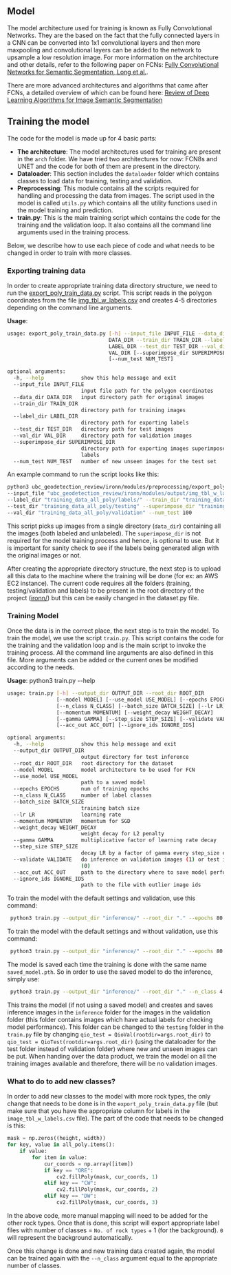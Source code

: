 ## Model

The model architecture used for training is known as Fully Convolutional Networks. They are the based on the fact that the fully connected layers in a CNN can be converted into 1x1 convolutional layers and then more maxpooling and convolutional layers can be added to the network to upsample a low resolution image. For more information on the architecture and other details, refer to the following paper on FCNs: [Fully Convolutional Networks for Semantic Segmentation, Long et al.](https://arxiv.org/abs/1411.4038).

There are more advanced architectures and algorithms that came after FCNs, a detailed overview of which can be found here: [Review of Deep Learning Algorithms for Image Semantic Segmentation](https://medium.com/@arthur_ouaknine/review-of-deep-learning-algorithms-for-image-semantic-segmentation-509a600f7b57)

## Training the model

The code for the model is made up for 4 basic parts:

- **The architecture**: The model architectures used for training are present in the `arch` folder. We have tried two architectures for now: FCN8s and UNET and the code for both of them are present in the directory.
- **Dataloader**: This section includes the `dataloader` folder which contains classes to load data for training, testing and validation.
- **Preprocessing**: This module contains all the scripts required for handling and processing the data from images. The script used in the model is called `utils.py` which contains all the utility functions used in the model training and prediction.
- **train.py**: This is the main training script which contains the code for the training and the validation loop. It also contains all the command line arguments used in the training process.

Below, we describe how to use each piece of code and what needs to be changed in order to train with more classes.

### Exporting training data

In order to create appropriate training data directory structure, we need to run the [export_poly_train_data.py](https://gitlab.com/mfqqio/ubc_geodetection_review/blob/master/ironn/modules/preprocessing/export_poly_train_data.py) script. This script reads in the polygon coordinates from the file [img_tbl_w_labels.csv](https://gitlab.com/mfqqio/ubc_geodetection_review/blob/master/ironn/modules/output/img_tbl_w_labels.csv) and creates 4-5 directories depending on the command line arguments.

**Usage**:

```bash
usage: export_poly_train_data.py [-h] --input_file INPUT_FILE --data_dir
                                 DATA_DIR --train_dir TRAIN_DIR --label_dir
                                 LABEL_DIR --test_dir TEST_DIR --val_dir
                                 VAL_DIR [--superimpose_dir SUPERIMPOSE_DIR]
                                 [--num_test NUM_TEST]

optional arguments:
  -h, --help            show this help message and exit
  --input_file INPUT_FILE
                        input file path for the polygon coordinates
  --data_dir DATA_DIR   input directory path for original images
  --train_dir TRAIN_DIR
                        directory path for training images
  --label_dir LABEL_DIR
                        directory path for exporting labels
  --test_dir TEST_DIR   directory path for test images
  --val_dir VAL_DIR     directory path for validation images
  --superimpose_dir SUPERIMPOSE_DIR
                        directory path for exporting images superimposed with
                        labels
  --num_test NUM_TEST   number of new unseen images for the test set
```

An example command to run the script looks like this:

```bash
python3 ubc_geodetection_review/ironn/modules/preprocessing/export_poly_train_data.py \
--input_file "ubc_geodetection_review/ironn/modules/output/img_tbl_w_labels.csv" --data_dir "04_nextgen/" \
--label_dir "training_data_all_poly/labels/" --train_dir "training_data_all_poly/training" \
--test_dir "training_data_all_poly/testing" --superimpose_dir "training_data_all_poly/superimposed/" \
--val_dir "training_data_all_poly/validation" --num_test 100
```

This script picks up images from a single directory (`data_dir`) containing all the images (both labeled and unlabeled). The `superimpose_dir` is not required for the model training process and hence, is optional to use. But it is important for sanity check to see if the labels being generated align with the original images or not.

After creating the appropriate directory structure, the next step is to upload all this data to the machine where the training will be done (for ex: an AWS EC2 instance). The current code requires all the folders (training, testing/validation and labels) to be present in the root directory of the project ([ironn/](https://gitlab.com/mfqqio/ubc_geodetection_review/tree/master/ironn)) but this can be easily changed in the dataset.py file.

### Training Model

Once the data is in the correct place, the next step is to train the model. To train the model, we use the script `train.py`. This script contains the code for the training and the validation loop and is the main script to invoke the training process. All the command line arguments are also defined in this file. More arguments can be added or the current ones be modified according to the needs.

**Usage**:  python3 train.py --help

```bash
usage: train.py [-h] --output_dir OUTPUT_DIR --root_dir ROOT_DIR
                [--model MODEL] [--use_model USE_MODEL] [--epochs EPOCHS]
                [--n_class N_CLASS] [--batch_size BATCH_SIZE] [--lr LR]
                [--momentum MOMENTUM] [--weight_decay WEIGHT_DECAY]
                [--gamma GAMMA] [--step_size STEP_SIZE] [--validate VALIDATE]
                [--acc_out ACC_OUT] [--ignore_ids IGNORE_IDS]

optional arguments:
  -h, --help            show this help message and exit
  --output_dir OUTPUT_DIR
                        output directory for test inference
  --root_dir ROOT_DIR   root directory for the dataset
  --model MODEL         model architecture to be used for FCN
  --use_model USE_MODEL
                        path to a saved model
  --epochs EPOCHS       num of training epochs
  --n_class N_CLASS     number of label classes
  --batch_size BATCH_SIZE
                        training batch size
  --lr LR               learning rate
  --momentum MOMENTUM   momentum for SGD
  --weight_decay WEIGHT_DECAY
                        weight decay for L2 penalty
  --gamma GAMMA         multiplicative factor of learning rate decay
  --step_size STEP_SIZE
                        decay LR by a factor of gamma every step_size epochs
  --validate VALIDATE   do inference on validation images (1) or test images
                        (0)
  --acc_out ACC_OUT     path to the directory where to save model performances
  --ignore_ids IGNORE_IDS
                        path to the file with outlier image ids
```

To train the model with the default settings and validation, use this command:

```bash
 python3 train.py --output_dir "inference/" --root_dir "." --epochs 80 --n_class 4 --batch_size 32 --lr 1e-4 --validate 1
```

To train the model with the default settings and without validation, use this command:

```bash
 python3 train.py --output_dir "inference/" --root_dir "." --epochs 80 --n_class 4 --batch_size 32 --lr 1e-4 --validate 0
```

The model is saved each time the training is done with the same name `saved_model.pth`. So in order to use the saved model to do the inference, simply use:

```bash
 python3 train.py --output_dir "inference/" --root_dir "." --n_class 4 --use_model "saved_model.pth"
```

This trains the model (if not using a saved model) and creates and saves inference images in the `inference` folder for the images in the validation folder (this folder contains images which have actual labels for checking model performance). This folder can be changed to the `testing` folder in the `train.py` file by changing `qio_test = QioVal(rootdir=args.root_dir)` to `qio_test = QioTest(rootdir=args.root_dir)` (using the dataloader for the test folder instead of validation folder) where new and unseen images can be put. When handing over the data product, we train the model on all the training images available and therefore, there will be no validation images.

### What to do to add new classes?

In order to add new classes to the model with more rock types, the only change that needs to be done is in the `export_poly_train_data.py` file (but make sure that you have the appropriate column for labels in the `image_tbl_w_labels.csv` file). The part of the code that needs to be changed is this:

```python
mask = np.zeros((height, width))
for key, value in all_poly.items():
    if value:
        for item in value:
            cur_coords = np.array([item])
            if key == "ORE":
                cv2.fillPoly(mask, cur_coords, 1)
            elif key == "CW":
                cv2.fillPoly(mask, cur_coords, 2)
            elif key == "DW":
                cv2.fillPoly(mask, cur_coords, 3)
```

In the above code, more manual mapping will need to be added for the other rock types. Once that is done, this script will export appropriate label files with number of classes = `No. of rock types` + 1 (for the background). `0` will represent the background automatically.

Once this change is done and new training data created again, the model can be trained again with the `--n_class` argument equal to the appropriate number of classes.
